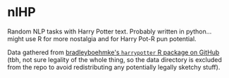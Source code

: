 # nlHP

Random NLP tasks with Harry Potter text.  Probably written in python... might use R for more nostalgia and for Harry Pot-R pun potential.

Data gathered from [bradleyboehmke's `harrypotter` R package on GitHub](https://github.com/bradleyboehmke/harrypotter) (tbh, not sure legality of the whole thing, so the data directory is excluded from the repo to avoid redistributing any potentially legally sketchy stuff).
